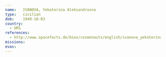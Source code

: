 ```yaml
---
name:	IVANOVA, Yekaterina Aleksandrovna
type:	civilian
dob:	1949-10-03
country:
  - URS
references:
  - http://www.spacefacts.de/bios/cosmonauts/english/ivanova_yekaterina.htm
missions:
evas:
---
```

